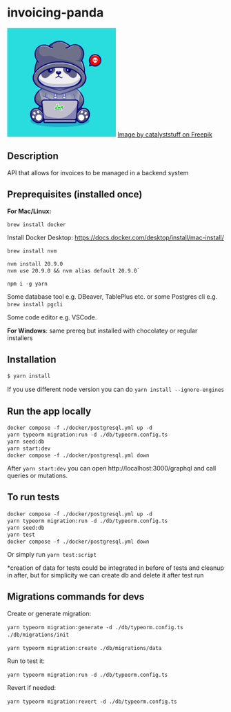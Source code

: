 # invoicing-panda

<img src="invoicing-panda.jpg" width="50%" height="50%">
<a href="https://www.freepik.com/free-vector/cute-panda-hacker-operating-laptop-cartoon-vector-icon-illustration-animal-technology-icon-isolated_35563619.htm#query=panda&position=26&from_view=keyword&track=sph&uuid=54617f49-91c9-4d1b-9f48-3fa12d981f9a">Image by catalyststuff on Freepik</a>

## Description

API that allows for invoices to be managed in a backend system

## Preprequisites (installed once)

**For Mac/Linux:**

```
brew install docker
```

Install Docker Desktop: https://docs.docker.com/desktop/install/mac-install/

```
brew install nvm
```

```
nvm install 20.9.0
nvm use 20.9.0 && nvm alias default 20.9.0`
```

```
npm i -g yarn
```

Some database tool e.g. DBeaver, TablePlus etc. or some Postgres cli e.g. `brew install pgcli`

Some code editor e.g. VSCode.

**For Windows**: same prereq but installed with chocolatey or regular installers

## Installation

```bash
$ yarn install
```

If you use different node version you can do `yarn install --ignore-engines`

## Run the app locally

```
docker compose -f ./docker/postgresql.yml up -d
yarn typeorm migration:run -d ./db/typeorm.config.ts
yarn seed:db
yarn start:dev
docker compose -f ./docker/postgresql.yml down
```

After `yarn start:dev` you can open http://localhost:3000/graphql and call queries or mutations.

## To run tests

```
docker compose -f ./docker/postgresql.yml up -d
yarn typeorm migration:run -d ./db/typeorm.config.ts
yarn seed:db
yarn test
docker compose -f ./docker/postgresql.yml down
```

Or simply run `yarn test:script`

\*creation of data for tests could be integrated in before of tests and cleanup in after, but for simplicity we can create db and delete it after test run

## Migrations commands for devs

Create or generate migration:

`yarn typeorm migration:generate -d ./db/typeorm.config.ts ./db/migrations/init`

`yarn typeorm migration:create ./db/migrations/data`

Run to test it:

`yarn typeorm migration:run -d ./db/typeorm.config.ts`

Revert if needed:

`yarn typeorm migration:revert -d ./db/typeorm.config.ts`
